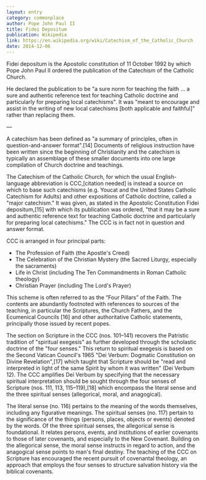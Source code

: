 ```yaml
---
layout: entry
category: commonplace
author: Pope John Paul II
title: Fidei Depositum
publication: Wikipedia
link: https://en.wikipedia.org/wiki/Catechism_of_the_Catholic_Church
date: 2014-12-06
---
```


Fidei depositum is the Apostolic constitution of 11 October 1992 by which Pope John Paul II ordered the publication of the Catechism of the Catholic Church.

He declared the publication to be "a sure norm for teaching the faith ... a sure and authentic reference text for teaching Catholic doctrine and particularly for preparing local catechisms". It was "meant to encourage and assist in the writing of new local catechisms [both applicable and faithful]" rather than replacing them.

—

A catechism has been defined as "a summary of principles, often in question-and-answer format".[14] Documents of religious instruction have been written since the beginning of Christianity and the catechism is typically an assemblage of these smaller documents into one large compilation of Church doctrine and teachings.

The Catechism of the Catholic Church, for which the usual English-language abbreviation is CCC,[citation needed] is instead a source on which to base such catechisms (e.g. Youcat and the United States Catholic Catechism for Adults) and other expositions of Catholic doctrine, called a "major catechism." It was given, as stated in the Apostolic Constitution Fidei depositum,[15] with which its publication was ordered, "that it may be a sure and authentic reference text for teaching Catholic doctrine and particularly for preparing local catechisms." The CCC is in fact not in question and answer format.

CCC is arranged in four principal parts:

* The Profession of Faith (the Apostle's Creed)
* The Celebration of the Christian Mystery (the Sacred Liturgy, especially the sacraments)
* Life in Christ (including The Ten Commandments in Roman Catholic theology)
* Christian Prayer (including The Lord's Prayer)

This scheme is often referred to as the “Four Pillars” of the Faith. The contents are abundantly footnoted with references to sources of the teaching, in particular the Scriptures, the Church Fathers, and the Ecumenical Councils [16] and other authoritative Catholic statements, principally those issued by recent popes.

The section on Scripture in the CCC (nos. 101–141) recovers the Patristic tradition of "spiritual exegesis" as further developed through the scholastic doctrine of the "four senses." This return to spiritual exegesis is based on the Second Vatican Council's 1965 "Dei Verbum: Dogmatic Constitution on Divine Revelation",[17] which taught that Scripture should be "read and interpreted in light of the same Spirit by whom it was written" (Dei Verbum 12). The CCC amplifies Dei Verbum by specifying that the necessary spiritual interpretation should be sought through the four senses of Scripture (nos. 111, 113, 115–119),[18] which encompass the literal sense and the three spiritual senses (allegorical, moral, and anagogical).

The literal sense (no. 116) pertains to the meaning of the words themselves, including any figurative meanings. The spiritual senses (no. 117) pertain to the significance of the things (persons, places, objects or events) denoted by the words. Of the three spiritual senses, the allegorical sense is foundational. It relates persons, events, and institutions of earlier covenants to those of later covenants, and especially to the New Covenant. Building on the allegorical sense, the moral sense instructs in regard to action, and the anagogical sense points to man's final destiny. The teaching of the CCC on Scripture has encouraged the recent pursuit of covenantal theology, an approach that employs the four senses to structure salvation history via the biblical covenants.

